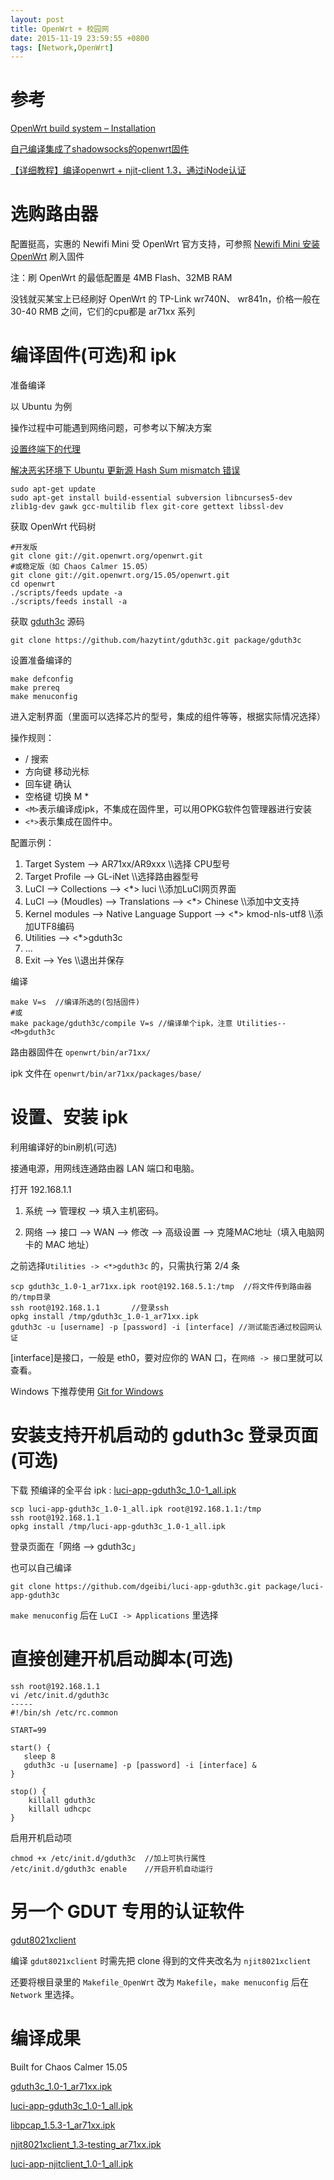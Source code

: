```yaml
---
layout: post
title: OpenWrt + 校园网
date: 2015-11-19 23:59:55 +0800
tags: [Network,OpenWrt]
---
```


参考
===

[OpenWrt build system – Installation](https://wiki.openwrt.org/doc/howto/buildroot.exigence)

[自己编译集成了shadowsocks的openwrt固件](http://young523.com/?p=102)

[【详细教程】编译openwrt + njit-client 1.3，通过iNode认证](http://www.7forz.com/1973/)


选购路由器
===

配置挺高，实惠的 Newifi Mini 受 OpenWrt 官方支持，可参照 [Newifi Mini 安装 OpenWrt](https://linuxtoy.org/archives/install-openwrt-on-newifi-mini.html) 刷入固件

注：刷 OpenWrt 的最低配置是 4MB Flash、32MB RAM

没钱就买某宝上已经刷好 OpenWrt 的 TP-Link wr740N、 wr841n，价格一般在 30-40 RMB 之间，它们的cpu都是 ar71xx 系列

编译固件(可选)和 ipk
===

准备编译

以 Ubuntu 为例

操作过程中可能遇到网络问题，可参考以下解决方案

[设置终端下的代理](/2015/11/25/terminal-proxy.html)

[解决恶劣环境下 Ubuntu 更新源 Hash Sum mismatch 错误](/2015/12/02/fix-apt-hash.html)

```shell
sudo apt-get update
sudo apt-get install build-essential subversion libncurses5-dev zlib1g-dev gawk gcc-multilib flex git-core gettext libssl-dev
```

获取 OpenWrt 代码树

```shell
#开发版
git clone git://git.openwrt.org/openwrt.git
#或稳定版（如 Chaos Calmer 15.05）
git clone git://git.openwrt.org/15.05/openwrt.git
cd openwrt
./scripts/feeds update -a
./scripts/feeds install -a
```

获取 [gduth3c](https://github.com/hazytint/gduth3c) 源码

```shell
git clone https://github.com/hazytint/gduth3c.git package/gduth3c
```

设置准备编译的

```shell
make defconfig
make prereq
make menuconfig
```

进入定制界面（里面可以选择芯片的型号，集成的组件等等，根据实际情况选择）

操作规则：

* / 搜索
* 方向键 移动光标
* 回车键 确认
* 空格键 切换 M  *
* `<M>`表示编译成ipk，不集成在固件里，可以用OPKG软件包管理器进行安装
* `<*>`表示集成在固件中。

配置示例：

1. Target System --> AR71xx/AR9xxx        \\\选择 CPU型号
2. Target Profile --> GL-iNet          \\\选择路由器型号
2. LuCI --> Collections --> <\*> luci        \\\添加LuCI网页界面
2. LuCI --> (Moudles) --> Translations --> <\*> Chinese        \\\添加中文支持
2. Kernel modules --> Native Language Support --> <\*> kmod-nls-utf8        \\\添加UTF8编码
2. Utilities --> <\*>gduth3c
2. ...
2. Exit --> Yes         \\\退出并保存

编译

```shell
make V=s  //编译所选的(包括固件)
#或
make package/gduth3c/compile V=s //编译单个ipk，注意 Utilities--<M>gduth3c
```

路由器固件在 `openwrt/bin/ar71xx/`

ipk 文件在 `openwrt/bin/ar71xx/packages/base/`

设置、安装 ipk
===

利用编译好的bin刷机(可选)

接通电源，用网线连通路由器 LAN 端口和电脑。

打开 192.168.1.1

1. 系统 --> 管理权 --> 填入主机密码。

2. 网络 --> 接口 --> WAN --> 修改 --> 高级设置 --> 克隆MAC地址（填入电脑网卡的 MAC 地址）

之前选择`Utilities -> <*>gduth3c` 的，只需执行第 2/4 条

```shell
scp gduth3c_1.0-1_ar71xx.ipk root@192.168.5.1:/tmp  //将文件传到路由器的/tmp目录
ssh root@192.168.1.1       //登录ssh
opkg install /tmp/gduth3c_1.0-1_ar71xx.ipk
gduth3c -u [username] -p [password] -i [interface] //测试能否通过校园网认证
```

[interface]是接口，一般是 eth0，要对应你的 WAN 口，在`网络 -> 接口`里就可以查看。

Windows 下推荐使用 [Git for Windows](https://git-scm.com/)



安装支持开机启动的 gduth3c 登录页面(可选)
===

下载 预编译的全平台 ipk : [luci-app-gduth3c_1.0-1_all.ipk](/files/luci-app-gduth3c_1.0-1_all.ipk)

```shell
scp luci-app-gduth3c_1.0-1_all.ipk root@192.168.1.1:/tmp
ssh root@192.168.1.1
opkg install /tmp/luci-app-gduth3c_1.0-1_all.ipk
```
登录页面在「网络 --> gduth3c」

也可以自己编译

```shell
git clone https://github.com/dgeibi/luci-app-gduth3c.git package/luci-app-gduth3c
```

`make menuconfig` 后在 `LuCI -> Applications` 里选择

直接创建开机启动脚本(可选)
===

```shell
ssh root@192.168.1.1
vi /etc/init.d/gduth3c
-----
#!/bin/sh /etc/rc.common

START=99

start() {
   sleep 8
   gduth3c -u [username] -p [password] -i [interface] &
}

stop() {
    killall gduth3c
    killall udhcpc
}

```

启用开机启动项

```shell
chmod +x /etc/init.d/gduth3c  //加上可执行属性
/etc/init.d/gduth3c enable    //开启开机自动运行
```



另一个 GDUT 专用的认证软件
===

[gdut8021xclient](https://github.com/hazytint/gdut8021xclient)

编译 `gdut8021xclient` 时需先把 clone 得到的文件夹改名为 `njit8021xclient`

还要将根目录里的 `Makefile_OpenWrt` 改为 `Makefile`，`make menuconfig` 后在 `Network` 里选择。

编译成果
===

Built for Chaos Calmer 15.05

[gduth3c_1.0-1_ar71xx.ipk](/files/gduth3c_1.0-1_ar71xx.ipk)

[luci-app-gduth3c_1.0-1_all.ipk](/files/luci-app-gduth3c_1.0-1_all.ipk)

[libpcap_1.5.3-1_ar71xx.ipk](/files/libpcap_1.5.3-1_ar71xx.ipk)

[njit8021xclient_1.3-testing_ar71xx.ipk](/files/njit8021xclient_1.3-testing_ar71xx.ipk)

[luci-app-njitclient_1.0-1_all.ipk](/files/luci-app-njitclient_1.0-1_all.ipk)

